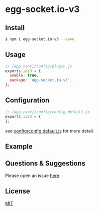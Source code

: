# egg-socket.io-v3

<!--
Description here.
-->

## Install

```bash
$ npm i egg-socket.io-v3 --save
```

## Usage

```js
// {app_root}/config/plugin.js
exports.ioV3 = {
  enable: true,
  package: 'egg-socket.io-v3',
};
```

## Configuration

```js
// {app_root}/config/config.default.js
exports.ioV3 = {
};
```

see [config/config.default.js](config/config.default.js) for more detail.

## Example

<!-- example here -->

## Questions & Suggestions

Please open an issue [here](https://github.com/eggjs/egg/issues).

## License

[MIT](LICENSE)
